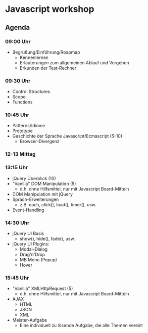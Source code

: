 # Javascript workshop

## Agenda

### 09:00 Uhr

   * Begrüßung/Einführung/Roapmap
      * Kennenlernen
      * Erläuterungen zum allgemeinen Ablauf und Vorgehen
      * Erkunden der Test-Rechner

### 09:30 Uhr

   * Control Structures
   * Scope
   * Functions

### 10:45 Uhr

   * Patterns/Idiome
   * Prototype
   * Geschichte der Sprache Javascript/Ecmascript          (5-10)
      * Browser-Divergenz

### 12-13 Mittag

### 13:15 Uhr

   * jQuery Überblick                                      (10)
   * "Vanilla" DOM Manipulation                            (5)
      * d.h. ohne Hilfsmittel, nur mit Javascript Board-Mitteln
   * DOM Manipulation mit jQuery
   * Sprach-Erweiterungen
      * z.B. each, click(), load(), timer(), usw.
   * Event-Handling

### 14:30 Uhr

   * jQuery UI Basis
      * show(), hide(), fade(), usw.
   * jQuery UI Plugins:
      * Modal-Dialog
      * Drag'n'Drop
      * MB Menu (Popup)
      * Hover

### 15:45 Uhr

   * "Vanilla" XMLHttpRequest                              (5)
      * d.h. ohne Hilfsmittel, nur mit Javascript Board-Mitteln
   * AJAX
      * HTML
      * JSON
      * XML
   * Meister-Aufgabe
      * Eine individuell zu lösende Aufgabe, die alle Themen vereint
